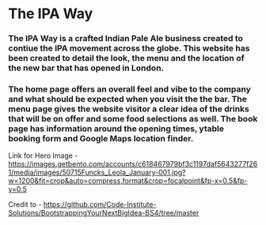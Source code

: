 # The IPA Way

### The IPA Way is a crafted Indian Pale Ale business created to contiue the IPA movement across the globe. This website has been created to detail the look, the menu and the location of the new bar that has opened in London.
### The home page offers an overall feel and vibe to the company and what should be expected when you visit the the bar. The menu page gives the website visitor a clear idea of the drinks that will be on offer and some food selections as well. The book page has information around the opening times, ytable booking form and Google Maps location finder.

Link for Hero Image - https://images.getbento.com/accounts/c618467979bf3c1197daf5643277f261/media/images/50715Funcks_Leola_January-001.jpg?w=1200&fit=crop&auto=compress,format&crop=focalpoint&fp-x=0.5&fp-y=0.5

Credit to - https://github.com/Code-Institute-Solutions/BootstrappingYourNextBigIdea-BS4/tree/master

